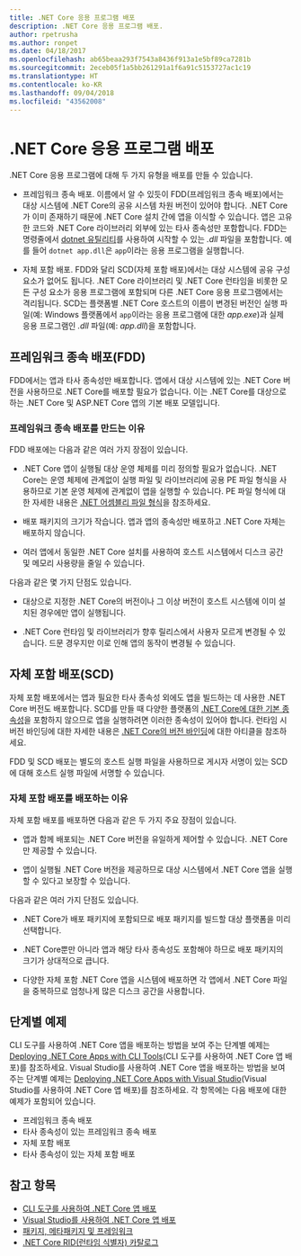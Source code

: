```yaml
---
title: .NET Core 응용 프로그램 배포
description: .NET Core 응용 프로그램 배포.
author: rpetrusha
ms.author: ronpet
ms.date: 04/18/2017
ms.openlocfilehash: ab65beaa293f7543a8436f913a1e5bf89ca7281b
ms.sourcegitcommit: 2eceb05f1a5bb261291a1f6a91c5153727ac1c19
ms.translationtype: HT
ms.contentlocale: ko-KR
ms.lasthandoff: 09/04/2018
ms.locfileid: "43562008"
---
```

# <a name="net-core-application-deployment"></a>.NET Core 응용 프로그램 배포

.NET Core 응용 프로그램에 대해 두 가지 유형을 배포를 만들 수 있습니다.

- 프레임워크 종속 배포. 이름에서 알 수 있듯이 FDD(프레임워크 종속 배포)에서는 대상 시스템에 .NET Core의 공유 시스템 차원 버전이 있어야 합니다. .NET Core가 이미 존재하기 때문에 .NET Core 설치 간에 앱을 이식할 수 있습니다. 앱은 고유한 코드와 .NET Core 라이브러리 외부에 있는 타사 종속성만 포함합니다. FDD는 명령줄에서 [dotnet 유틸리티](../tools/dotnet.md)를 사용하여 시작할 수 있는 *.dll* 파일을 포함합니다. 예를 들어 `dotnet app.dll`은 `app`이라는 응용 프로그램을 실행합니다.

- 자체 포함 배포. FDD와 달리 SCD(자체 포함 배포)에서는 대상 시스템에 공유 구성 요소가 없어도 됩니다. .NET Core 라이브러리 및 .NET Core 런타임을 비롯한 모든 구성 요소가 응용 프로그램에 포함되며 다른 .NET Core 응용 프로그램에서는 격리됩니다. SCD는 플랫폼별 .NET Core 호스트의 이름이 변경된 버전인 실행 파일(예: Windows 플랫폼에서 `app`이라는 응용 프로그램에 대한 *app.exe*)과 실제 응용 프로그램인 *.dll* 파일(예: *app.dll*)을 포함합니다.

## <a name="framework-dependent-deployments-fdd"></a>프레임워크 종속 배포(FDD)

FDD에서는 앱과 타사 종속성만 배포합니다. 앱에서 대상 시스템에 있는 .NET Core 버전을 사용하므로 .NET Core를 배포할 필요가 없습니다. 이는 .NET Core를 대상으로 하는 .NET Core 및 ASP.NET Core 앱의 기본 배포 모델입니다.

### <a name="why-create-a-framework-dependent-deployment"></a>프레임워크 종속 배포를 만드는 이유

FDD 배포에는 다음과 같은 여러 가지 장점이 있습니다.

- .NET Core 앱이 실행될 대상 운영 체제를 미리 정의할 필요가 없습니다. .NET Core는 운영 체제에 관계없이 실행 파일 및 라이브러리에 공용 PE 파일 형식을 사용하므로 기본 운영 체제에 관계없이 앱을 실행할 수 있습니다. PE 파일 형식에 대한 자세한 내용은 [.NET 어셈블리 파일 형식](../../standard/assembly-format.md)을 참조하세요.

- 배포 패키지의 크기가 작습니다. 앱과 앱의 종속성만 배포하고 .NET Core 자체는 배포하지 않습니다.

- 여러 앱에서 동일한 .NET Core 설치를 사용하여 호스트 시스템에서 디스크 공간 및 메모리 사용량을 줄일 수 있습니다.

다음과 같은 몇 가지 단점도 있습니다.

- 대상으로 지정한 .NET Core의 버전이나 그 이상 버전이 호스트 시스템에 이미 설치된 경우에만 앱이 실행됩니다.

- .NET Core 런타임 및 라이브러리가 향후 릴리스에서 사용자 모르게 변경될 수 있습니다. 드문 경우지만 이로 인해 앱의 동작이 변경될 수 있습니다.

## <a name="self-contained-deployments-scd"></a>자체 포함 배포(SCD)

자체 포함 배포에서는 앱과 필요한 타사 종속성 외에도 앱을 빌드하는 데 사용한 .NET Core 버전도 배포합니다. SCD를 만들 때 다양한 플랫폼의 [.NET Core에 대한 기본 종속성](https://github.com/dotnet/core/blob/master/Documentation/prereqs.md)을 포함하지 않으므로 앱을 실행하려면 이러한 종속성이 있어야 합니다. 런타임 시 버전 바인딩에 대한 자세한 내용은 [.NET Core의 버전 바인딩](../versions/selection.md)에 대한 아티클을 참조하세요.

FDD 및 SCD 배포는 별도의 호스트 실행 파일을 사용하므로 게시자 서명이 있는 SCD에 대해 호스트 실행 파일에 서명할 수 있습니다.

### <a name="why-deploy-a-self-contained-deployment"></a>자체 포함 배포를 배포하는 이유

자체 포함 배포를 배포하면 다음과 같은 두 가지 주요 장점이 있습니다.

- 앱과 함께 배포되는 .NET Core 버전을 유일하게 제어할 수 있습니다. .NET Core만 제공할 수 있습니다.

- 앱이 실행될 .NET Core 버전을 제공하므로 대상 시스템에서 .NET Core 앱을 실행할 수 있다고 보장할 수 있습니다.

다음과 같은 여러 가지 단점도 있습니다.

- .NET Core가 배포 패키지에 포함되므로 배포 패키지를 빌드할 대상 플랫폼을 미리 선택합니다.

- .NET Core뿐만 아니라 앱과 해당 타사 종속성도 포함해야 하므로 배포 패키지의 크기가 상대적으로 큽니다.

- 다양한 자체 포함 .NET Core 앱을 시스템에 배포하면 각 앱에서 .NET Core 파일을 중복하므로 엄청나게 많은 디스크 공간을 사용합니다.

## <a name="step-by-step-examples"></a>단계별 예제

CLI 도구를 사용하여 .NET Core 앱을 배포하는 방법을 보여 주는 단계별 예제는 [Deploying .NET Core Apps with CLI Tools](deploy-with-cli.md)(CLI 도구를 사용하여 .NET Core 앱 배포)를 참조하세요. Visual Studio를 사용하여 .NET Core 앱을 배포하는 방법을 보여 주는 단계별 예제는 [Deploying .NET Core Apps with Visual Studio](deploy-with-vs.md)(Visual Studio를 사용하여 .NET Core 앱 배포)를 참조하세요. 각 항목에는 다음 배포에 대한 예제가 포함되어 있습니다.

- 프레임워크 종속 배포
- 타사 종속성이 있는 프레임워크 종속 배포
- 자체 포함 배포
- 타사 종속성이 있는 자체 포함 배포

## <a name="see-also"></a>참고 항목

* [CLI 도구를 사용하여 .NET Core 앱 배포](deploy-with-cli.md)
* [Visual Studio를 사용하여 .NET Core 앱 배포](deploy-with-vs.md)
* [패키지, 메타패키지 및 프레임워크](../packages.md)
* [.NET Core RID(런타임 식별자) 카탈로그](../rid-catalog.md)
